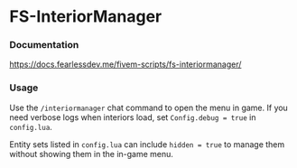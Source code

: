 # FS-InteriorManager

### Documentation
https://docs.fearlessdev.me/fivem-scripts/fs-interiormanager/

### Usage
Use the `/interiormanager` chat command to open the menu in game.  If you need
verbose logs when interiors load, set `Config.debug = true` in `config.lua`.

Entity sets listed in `config.lua` can include `hidden = true` to manage them without showing them in the in-game menu.
